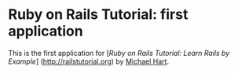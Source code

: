 # Ruby on Rails Tutorial: first application

This is the first application for
[*Ruby on Rails Tutorial: Learn Rails by Example*] (http://railstutorial.org)
by [Michael Hart](http://michaelhartl.com).
